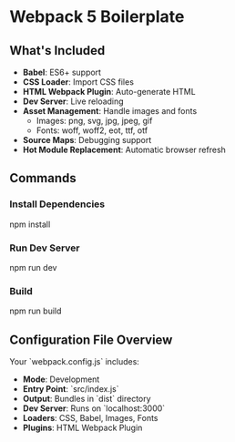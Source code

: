 # Webpack 5 Boilerplate

## What's Included

- **Babel**: ES6+ support
- **CSS Loader**: Import CSS files
- **HTML Webpack Plugin**: Auto-generate HTML
- **Dev Server**: Live reloading
- **Asset Management**: Handle images and fonts
  - Images: png, svg, jpg, jpeg, gif
  - Fonts: woff, woff2, eot, ttf, otf
- **Source Maps**: Debugging support
- **Hot Module Replacement**: Automatic browser refresh

## Commands

### Install Dependencies

npm install

### Run Dev Server

npm run dev

### Build

npm run build

## Configuration File Overview

Your \`webpack.config.js\` includes:

- **Mode**: Development
- **Entry Point**: \`src/index.js\`
- **Output**: Bundles in \`dist\` directory
- **Dev Server**: Runs on \`localhost:3000\`
- **Loaders**: CSS, Babel, Images, Fonts
- **Plugins**: HTML Webpack Plugin
